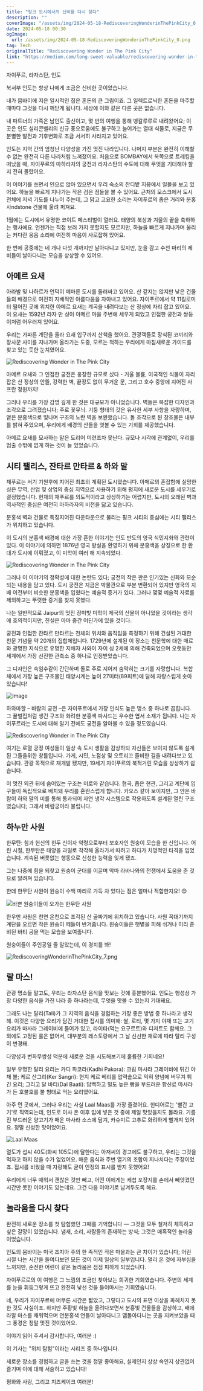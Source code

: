 ```yaml
---
title: "핑크 도시에서의 신비를 다시 찾다"
description: ""
coverImage: "/assets/img/2024-05-18-RediscoveringWonderinThePinkCity_0.png"
date: 2024-05-18 00:30
ogImage: 
  url: /assets/img/2024-05-18-RediscoveringWonderinThePinkCity_0.png
tag: Tech
originalTitle: "Rediscovering Wonder in The Pink City"
link: "https://medium.com/long-sweet-valuable/rediscovering-wonder-in-the-pink-city-36275ceb1077"
---
```



자이푸르, 라자스탄, 인도

북서부 인도는 항상 나에게 조금은 신비한 곳이었습니다.

내가 뭄바이에 지은 일시적인 집은 혼돈의 큰 그림이죠. 그 일렉트로닉한 혼돈을 마주할 때마다 그것을 다시 깨닫게 됩니다. 세상에 이와 같은 다른 곳은 없습니다.

내 파트너의 가족은 남인도 출신이고, 몇 번의 여행을 통해 벵갈루루로 내려왔어요; 이 곳은 인도 실리콘밸리의 신규 풍요로움에도 불구하고 늘어가는 열대 식물로, 지금은 무분별한 발전과 기후변화로 조금 서서히 사라지고 있어요.

<div class="content-ad"></div>

인도는 지역 간의 엄청난 다양성을 가진 멋진 나라입니다. 나머지 부분은 완전히 이해할 수 없는 완전히 다른 나라처럼 느껴졌어요. 처음으로 BOMBAY에서 북쪽으로 트레킹을 떠났을 때, 자이푸르의 마하라자의 궁전과 라자스탄의 수도에 대해 무엇을 기대해야 할지 전혀 몰랐어요.

이 이야기를 쓰면서 인으로 앉아 있으면서 우리 숙소의 잔디밭 지붕에서 일몰을 보고 있어요. 하늘을 빠르게 지나가는 작은 검은 점들을 볼 수 있어요. 근처의 모스크에서 도시 전체에 저녁 기도를 나누어 주는데, 그 맑고 고요한 소리는 자이푸르의 좁은 거리와 분홍 사ndstone 건물에 울려 퍼져요.

1월에는 도시에서 유명한 코이트 페스티벌이 열러요. 태양의 북상과 겨울의 끝을 축하하는 행사에요. 언젠가는 직접 보러 가지 못할지도 모르지만, 하늘을 빠르게 지나가며 울리는 커다란 웅음 소리에 여전히 마음이 사로잡혀 있어요.

<div class="content-ad"></div>

한 번에 공중에는 네 개나 다섯 개까지만 날아다니고 있지만, 눈을 감고 수천 마리의 제비들이 날아다니는 모습을 상상할 수 있어요.

## 아메르 요새

아라발 및 나하르가 언덕이 메마른 도시를 둘러싸고 있어요. 산 같지는 않지만 낮은 건물들의 배경으로 여전히 지배적인 아름다움을 자아내고 있어요. 자이푸르에서 약 11킬로미터 떨어진 곳에 위치한 아메르 요새는 계곡을 내려다보는 산 정상에 자리 잡고 있어요. 이 요새는 1592년 라자 만 싱이 아메르 마을 주변에 세우게 되었고 인접한 궁전과 쌍둥이처럼 어우러져 있어요.

우리는 가파른 계단을 올라 요새 입구까지 산책을 했어요. 관광객들로 장식된 코끼리와 장사꾼 사이를 지나가며 올라가는 도중, 모르는 척하는 우리에게 마침새로운 가이드를 찾고 있는 듯한 눈치였어요.

<div class="content-ad"></div>

![Rediscovering Wonder in The Pink City](/assets/img/2024-05-18-RediscoveringWonderinThePinkCity_1.png)

아메르 요새와 그 인접한 궁전은 웅장한 규모로 섰다 - 거울 볼륨, 이국적인 식물이 자리 잡은 산 정상의 안뜰, 강력한 벽, 끝장도 없이 무거운 문, 그리고 호수 중앙에 지어진 사프란 정원까지!

그러나 우리를 가장 감명 깊게 한 것은 대규모가 아니었습니다. 벽들은 복잡한 디자인과 조각으로 그려졌습니다; 주로 꽃무늬. 기둥 형태의 갓은 유사한 세부 사항을 자랑하며, 옅은 분홍색으로 빛나며 구조의 노란 벽을 보완했습니다. 돌 조각으로 된 창조물은 내부를 밝혀 주었으며, 우리에게 배경의 산들을 엿볼 수 있는 기회를 제공했습니다.

아메르 요새를 묘사하는 말은 도리어 미련조차 못난다. 규모나 시각에 관계없이, 우리를 멈출 수밖에 없게 하는 것이 늘 있었습니다.

<div class="content-ad"></div>

## 시티 팰리스, 잔타르 만타르 & 하와 말

재푸르는 서기 기원후에 지어진 최초의 계획된 도시였습니다. 아메르의 혼잡함에 실망한 싱은 무역, 산업 및 상업의 중심 지역으로 사용하기 위해 평지에 새로운 도시를 세우기로 결정했습니다. 현재의 재푸르를 의도적이라고 상상하기는 어렵지만, 도시의 오래된 벽과 역사적인 중심은 여전히 마하라자의 비전을 닮고 있습니다.

분홍색 벽과 건물로 특징지어진 다운타운으로 불리는 핑크 시티의 중심에는 시티 팰리스가 위치하고 있습니다.

<div class="content-ad"></div>

이 도시의 분홍색 배경에 대한 가장 흔한 이야기는 인도 반도의 영국 식민지화와 관련이 있다. 이 이야기에 의하면 1876년 영국 왕실을 환영하기 위해 분홍색을 상징으로 한 환대가 도시에 이뤄졌고, 이 미학이 여러 해 지속되었다.

![Rediscovering Wonder in The Pink City](/assets/img/2024-05-18-RediscoveringWonderinThePinkCity_3.png)

그러나 이 이야기의 정확성에 대한 논란도 있다; 궁전의 작은 판은 인기있는 신화와 모순되는 내용을 담고 있다. 도시 궁전은 지금은 박물관으로 부분 변환되어 있지만 영국의 지배 이전부터 비슷한 분홍색을 입혔다는 예술적 증거가 있다. 그러나 몇몇 예술적 자료를 제외하고는 뚜렷한 증거를 찾지 못했다.

나는 일반적으로 Jaipur의 멋진 장미빛 미학이 제국의 산물이 아니었을 것이라는 생각에 호의적이지만, 진실은 아마 중간 어딘가에 있을 것이다.

<div class="content-ad"></div>

궁전과 인접한 잔타르 만타르는 천체의 위치와 움직임을 측정하기 위해 건설된 거대한 천문 기념물 약 20개의 집합체입니다. 1729년에 설계된 이 장소는 천문학에 대한 매료와 광명한 지식으로 유명한 지배자 사와이 자이 싱 2세에 의해 건축되었으며 오랫동안 세계에서 가장 선진한 관측소 중 하나로 인정받았습니다.

그 디자인은 속임수같이 간단하며 돌로 주로 지어져 숨막히는 크기를 자랑합니다. 복합체에서 가장 높은 구조물인 태양시계는 높이 27미터(89피트)에 달해 자랑스럽게 솟아 있습니다!

![image](/assets/img/2024-05-18-RediscoveringWonderinThePinkCity_4.png)

하와마할 – 바람의 궁전 –은 자이푸르에서 가장 인식도 높은 명소 중 하나로 꼽힙니다. 그 꿀벌집처럼 생긴 구조와 화려한 분홍색 파사드는 우수한 엽서 소재가 됩니다. 나는 자이푸르라는 도시에 대해 알기 전에도 궁전을 알아볼 수 있을 정도였습니다.

<div class="content-ad"></div>

![Rediscovering Wonder in The Pink City](/assets/img/2024-05-18-RediscoveringWonderinThePinkCity_5.png)

여기는 로열 궁정 여성들이 일상 속 도시 생활을 감상하되 자신들은 보이지 않도록 설계된 그들을위한 창틀입니다. 가게, 시민, 노점상 및 오토리끄 즐비한 길을 내려다보고 있습니다. 관광 목적으로 재개발 됐지만, 19세기 자이푸르의 북적거린 모습을 상상하기 쉽습니다.

이 멋진 외관 뒤에 숨어있는 구조는 미로와 같습니다. 협곡, 좁은 현관, 그리고 계단에 입구들이 독립적으로 배치돼 우리를 혼란스럽게 합니다. 카오스 같아 보이지만, 그 안은 바람이 하와 말의 미를 통해 통과되어 자연 냉각 시스템으로 작용하도록 설계된 열린 구조였습니다; 그래서 바람궁이라 불립니다.

## 하누만 사원

<div class="content-ad"></div>

한무탄: 힘과 헌신의 힌두 신이자 악령으로부터 보호자인 원숭이 모습을 한 신입니다. 어린 시절, 한무탄은 태양을 과일로 착각해 올라가서 따려고 하다가 치명적인 타격을 입었습니다. 계속된 버릇없는 행동으로 신성한 능력을 잊게 됐죠.

그는 나중에 힘을 되찾고 원숭이 군대를 이끌며 악마 라바나와의 전쟁에서 도움을 준 것으로 알려져 있습니다.

한데 한무탄 사원이 원숭이 수백 마리로 가득 차 있다는 점은 얼마나 적합한지요! 😊

![바쁜 원숭이들이 오가는 한무탄 사원](/assets/img/2024-05-18-RediscoveringWonderinThePinkCity_6.png)

<div class="content-ad"></div>

한우만 사원은 천연 온천으로 조각된 산 골짜기에 위치하고 있습니다. 사원 꼭대기까지 계단을 오르면 작은 원숭이 떼들이 반겨줍니다. 원숭이들은 햇볕을 피해 쉬거나 미리 준비된 바티 공을 먹는 모습을 보여줍니다.

원숭이들이 주인공일 줄 알았는데, 이 경치를 봐!

![RediscoveringWonderinThePinkCity_7.png](/assets/img/2024-05-18-RediscoveringWonderinThePinkCity_7.png)

## 랄 마스!

<div class="content-ad"></div>

관광 명소들 말고도, 우리는 라자스탄 음식을 맛보는 것에 흥분했어요. 인도는 행성상 가장 다양한 음식을 가진 나라 중 하나라는데, 무엇을 맛볼 수 있는지 기대돼요.

그래도 나는 탈리(Tali)가 그 지역의 음식을 경험하는 가장 좋은 방법 중 하나라고 생각해. 이것은 다양한 요리가 담긴 거대한 접시를 의미해: 쌀, 로티, 몇 가지 야채 또는 고기 요리가 마사라 그레이비에 들어가 있고, 라이타(먹는 요구르트)와 디저트도 함께요. 그외에도 고정된 룰은 없어서, 대부분의 레스토랑에서 그 날 신선한 재료에 따라 탈리 구성이 변경돼.

다양성과 변화무쌍성 덕분에 새로운 것을 시도해보기에 훌륭한 기회네요!

일부 유명한 탈리 요리는 카디 파코라(Kadhi Pakora): 크림 마사라 그레이비에 튀긴 야채 볼; 케르 산그리(Ker Sangri): 현지 케르 베리를 압력솥으로 익혀 양념에 버무겨 튀긴 요리; 그리고 달 바티(Dal Baati): 담백하고 밀도 높은 빵을 부드러운 향신료 마사라가 든 호불호를 불 형태로 먹는 요리였어요.

<div class="content-ad"></div>

아주 먼 곳에서, 그러나 우리는 사실 Laal Maas를 가장 즐겼어요. 힌디어로는 '빨간 고기'로 직역되는데, 인도로 이사 온 이후 입에 넣은 것 중에 제일 맛있을지도 몰라요. 기름진 부드러운 양고기가 매운 마사라 소스에 담겨, 카슈미르 고추로 화려하게 빨개져 있어요. 정말 신성한 맛이었어요.

![Laal Maas](/assets/img/2024-05-18-RediscoveringWonderinThePinkCity_8.png)

열도가 섭씨 40도(화씨 105도)에 달한다는 아저씨의 경고에도 불구하고, 우리는 그것을 먹자고 하지 않을 수가 없었어요. 매운 음식과 주변 열기의 조합이 지나치다는 주장이었죠. 접시를 비웠을 때 자랑해도 굳이 인정의 표시를 받지 못했어요!

우리에게 너무 매워서 괜찮은 것만 빼고, 어떤 이에게는 케첩 포장지를 손에서 빼앗겼던 시간만 못한 이야기도 있는데요. 그건 다음 이야기로 남겨두도록 해요.

<div class="content-ad"></div>

## 놀라움을 다시 찾다

완전히 새로운 장소를 첫 탐험했던 그때를 기억합니다 — 그것을 모두 철저히 체득하고 싶은 갈망이 있었습니다. 냄새, 소리, 사람들의 존재하는 방식; 그것은 매혹적인 놀라움이었습니다.

인도의 뭄바이는 미국 조지아 주의 한 족적인 작은 마을과는 큰 차이가 있습니다; 어린 시절 나는 시간을 들여다보던 모든 것이 이제 일상의 일부입니다. 멀리 온 것에 자부심을 느끼지만, 순전한 어린이 같은 놀라움은 점점 피하게 되었습니다.

자이푸르로의 이 여행은 그 느낌의 조금만 찾아보는 희귀한 기회였습니다. 주변의 세계를 눈을 휘둥그렇게 뜨고 완전히 낯선 것을 들이마시는 기회였습니다.

<div class="content-ad"></div>

네, 우리가 자이푸르에 머무른 시간은 짧았고, 그렇다고 도시의 표면 이상을 파헤치지 못한 것도 사실이죠. 하지만 주황빛 하늘을 올려다보면서 분홍빛 건물들을 감상하고, 배에 라알 마스를 채워먹으며 연분홍색 연들이 날아다니고 맴돌아다니는 곳을 지켜보았을 때 그 풍경은 정말 멋진 것이었어요.

이야기 읽어 주셔서 감사합니다, 여러분 :)

이 기사는 "위치 탐험"이라는 시리즈 중 하나입니다.

새로운 장소를 경험하고 글을 쓰는 것을 정말 좋아해요, 실제인지 상상 속인지 상관없이 즐기며 이에 대해 서술하고 있습니다!

<div class="content-ad"></div>

평화와 사랑, 그리고 치즈케이크 여러분!